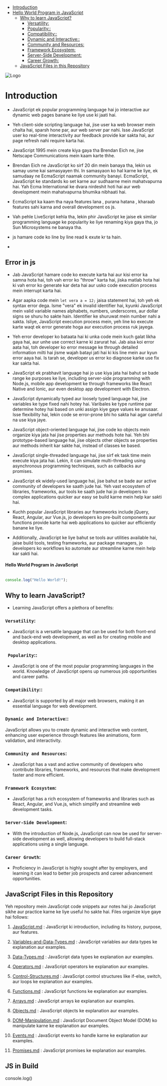 
- [Introduction](#introduction)
 - [Hello World Program in JavaScript](#hello-world-program-in-javascript)
    - [Why to learn JavaScript?](#why-to-learn-javascript)
        - [Versatility:](#versatility)
        - [Popularity::](#popularity)
        - [Compatibility::](#compatibility)
        - [Dynamic and Interactive::](#dynamic-and-interactive)
        - [Community and Resources:](#community-and-resources)
        - [Framework Ecosystem:](#framework-ecosystem)
        - [Server-Side Development:](#server-side-development)
        - [Career Growth:](#career-growth)
    - [JavaScript Files in this Repository](#javascript-files-in-this-repository)



![Logo](https://media.geeksforgeeks.org/wp-content/cdn-uploads/20220714150931/JavaScript-Introduction.jpg)

# Introduction

 - JavaScript ek  popular programming language hai jo interactive aur dynamic web pages banane ke liye use ki jaati hai.



- Yeh client-side scripting language hai, jise user ka web browser mein chalta hai, sparsh hone par, aur web server par nahi. Isse JavaScript user ko real-time interactivity aur feedback provide kar sakta hai, aur page refresh nahi require karta hai.



- JavaScript 1995 mein create kiya gaya tha Brendan Eich ne, jise Netscape Communications mein kaam karte thhe. 

- Brendan Eich ne JavaScript ko sirf 20 din mein banaya tha, lekin us samay usme kai samasyayen thi. In samasyaon ko hal karne ke liye, ek samudaay ne EcmaScript naamak community banayi. EcmaScript, JavaScript ke standards ko set karne aur sudhaarne mein mahatvapurna hai. Yah Ecma International ke dvara nirdeshit hoti hai aur web development mein mahatvapurna bhumika nibhaati hai.

- EcmaScript ka kaam tha naya features lana , purana hatana , kharaab features sahi karna and overall development os js.


- Vah pehle LiveScript kehla tha, lekin phir JavaScript ke jaise ek similar programming language ke popularity ke liye renaming kiya gaya tha, jo Sun Microsystems ne banaya tha.


- js hamare code ko line by line read k exute kr ta hain.



- 
## Error in js 

-  Jab JavaScript hamare code ko execute karta hai aur kisi error ka samna hota hai, toh vah error ko "throw" karta hai, jiska matlab hota hai ki vah error ko generate kar deta hai aur usko code execution process mein interrupt karta hai.

- Agar aapka code mein `let vera a = 12;` jaisa statement hai, toh yeh ek syntax error dega. Isme "vera" ek invalid identifier hai, kyunki JavaScript mein valid variable names alphabets, numbers, underscores, aur dollar signs se shuru ho sakte hain. Identifier ke shuruwat mein number nahi a sakta. Isliye, JavaScript execution process mein, yeh line ko execute karte waqt ek error generate hoga aur execution process ruk jayega.

- Yeh error developer ko bataata hai ki unka code mein kuch galat likha gaya hai, aur unhe use correct karne ki zarurat hai. Jab aisa koi error aata hai, toh developer ko error message ke through detailed information milti hai jisme wajah batayi jati hai ki kis line mein aur kyun error aaya hai. Is tarah se, developer us error ko diagnose karke use fix kar sakta hai.










- JavaScript ek prabhavit language hai jo use kiya jata hai bahut se bade range ke purposes ke liye, including server-side programming with Node.js, mobile app development ke through frameworks like React Native and Ionic, aur even desktop app development with Electron.

- JavaScript dynamically typed aur loosely typed language hai, jise variables ke type fixed nahi hotey hai. Varibales ke type runtime par determine hotey hai based on unki assign kiye gaye values ke anusaar. Isse flexibility hai, lekin code se error-prone bhi ho sakta hai agar careful na use kiya jaye.

- JavaScript object-oriented language hai, jise code ko objects mein organize kiya jata hai jise properties aur methods hote hai. Yeh bhi prototype-based language hai, jise objects other objects se properties aur methods inherit kar sakte hai, instead of classes ke based.

- JavaScript single-threaded language hai, jise sirf ek task time mein execute kiya jata hai. Lekin, it can simulate multi-threading using asynchronous programming techniques, such as callbacks aur promises.

- JavaScript ek widely-used language hai, jise bahut se bade aur active community of developers ke saath jude hai. Yeh vast ecosystem of libraries, frameworks, aur tools ke saath jude hai jo developers ko complex applications quicker aur easy se build karne mein help kar sakti hai.

- Kuchh popular JavaScript libraries aur frameworks include jQuery, React, Angular, aur Vue.js, jo developers ko pre-built components aur functions provide karte hai web applications ko quicker aur efficiently banane ke liye. 
  

- Additionally, JavaScript ke liye bahut se tools aur utilities available hai, jaise build tools, testing frameworks, aur package managers, jo developers ko workflows ko automate aur streamline karne mein help kar sakti hai.




#### Hello World Program in JavaScript
```javascript

console.log("Hello World!");  

```


## Why to learn JavaScript?

- Learning JavaScript offers a plethora of benefits:

### `Versatility`: 

- JavaScript is a versatile language that can be used for both front-end and back-end web development, as well as for creating mobile and desktop applications.

### ` Popularity`::

-  JavaScript is one of the most popular programming languages in the world. Knowledge of JavaScript opens up numerous job opportunities and career paths.

### `Compatibility`:: 

- JavaScript is supported by all major web browsers, making it an essential language for web development.

### `Dynamic and Interactive`:: 

JavaScript allows you to create dynamic and interactive web content, enhancing user experience through features like animations, form validation, and interactivity.

### `Community and Resources`: 

- JavaScript has a vast and active community of developers who contribute libraries, frameworks, and resources that make development faster and more efficient.

### `Framework Ecosystem`:

-  JavaScript has a rich ecosystem of frameworks and libraries such as React, Angular, and Vue.js, which simplify and streamline web development tasks.

### `Server-Side Development`: 


- With the introduction of Node.js, JavaScript can now be used for server-side development as well, allowing developers to build full-stack applications using a single language.

### `Career Growth`:

-  Proficiency in JavaScript is highly sought after by employers, and learning it can lead to better job prospects and career advancement opportunities.



## JavaScript Files in this Repository

Yeh repository mein JavaScript code snippets aur notes hai jo JavaScript sikhe aur practice karne ke liye useful ho sakte hai. Files organize kiye gaye hai follows:









1. [JavaScript.md](JavaScript.md) : JavaScript ki introduction, including its history, purpose, aur features.
2. [Variables-and-Data-Types.md](../02_Day_Variables/Variable.md) : JavaScript variables aur data types ke explanation aur examples.
3. [Data-Types.md](Data-Types.md) : JavaScript  data types ke explanation aur examples.

4. [Operators.md](Operators.md) : JavaScript operators ke explanation aur examples.
5. [Control-Structures.md](Control-Structures.md)  : JavaScript control structures like if-else, switch, aur loops ke explanation aur examples.
   
6. [Functions.md](Functions.md) : JavaScript functions ke explanation aur examples.
7. [Arrays.md](Arrays.md) : JavaScript arrays ke explanation aur examples.
8. [Objects.md](Objects.md) : JavaScript objects ke explanation aur examples.
9. [DOM-Manipulation.md](DOM-Manipulation.md) : JavaScript Document Object Model (DOM) ko manipulate karne ke explanation aur examples.
10. [Events.md](Events.md) : JavaScript events ko handle karne ke explanation aur examples.
11. [Promises.md](Promises.md) : JavaScript promises ke explanation aur examples.
     



<!-- ``` JavaScript
    let nav_btn = document.getElementById("nav-btn");
   let nav = document.querySelector("nav");
``` -->

## JS in Build   
console.log()
